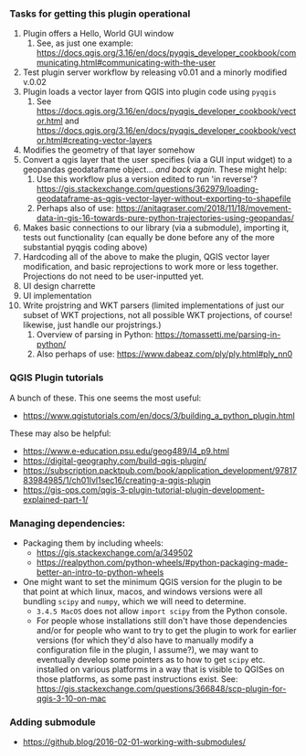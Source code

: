 ### Tasks for getting this plugin operational

1. Plugin offers a Hello, World GUI window
   1. See, as just one example: https://docs.qgis.org/3.16/en/docs/pyqgis_developer_cookbook/communicating.html#communicating-with-the-user
1. Test plugin server workflow by releasing v0.01 and a minorly modified v.0.02
1. Plugin loads a vector layer from QGIS into plugin code using `pyqgis`
   1. See https://docs.qgis.org/3.16/en/docs/pyqgis_developer_cookbook/vector.html and https://docs.qgis.org/3.16/en/docs/pyqgis_developer_cookbook/vector.html#creating-vector-layers
1. Modifies the geometry of that layer somehow
1. Convert a qgis layer that the user specifies (via a GUI input widget) to a geopandas geodataframe object... _and back again._  These might help:
   1. Use this workflow plus a version edited to run 'in reverse'? https://gis.stackexchange.com/questions/362979/loading-geodataframe-as-qgis-vector-layer-without-exporting-to-shapefile
   1. Perhaps also of use: https://anitagraser.com/2018/11/18/movement-data-in-gis-16-towards-pure-python-trajectories-using-geopandas/
1. Makes basic connections to our library (via a submodule), importing it, tests out functionality (can equally be done before any of the more substantial pyqgis coding above)
1. Hardcoding all of the above to make the plugin, QGIS vector layer modification, and basic reprojections to work more or less together. Projections do not need to be user-inputted yet.
1. UI design charrette
1. UI implementation
1. Write projstring and WKT parsers (limited implementations of just our subset of WKT projections, not all possible WKT projections, of course! likewise, just handle our projstrings.)
   1. Overview of parsing in Python: https://tomassetti.me/parsing-in-python/
   1. Also perhaps of use: https://www.dabeaz.com/ply/ply.html#ply_nn0


### QGIS Plugin tutorials
A bunch of these. This one seems the most useful:
* https://www.qgistutorials.com/en/docs/3/building_a_python_plugin.html

These may also be helpful:
* https://www.e-education.psu.edu/geog489/l4_p9.html
* https://digital-geography.com/build-qgis-plugin/
* https://subscription.packtpub.com/book/application_development/9781783984985/1/ch01lvl1sec16/creating-a-qgis-plugin
* https://gis-ops.com/qgis-3-plugin-tutorial-plugin-development-explained-part-1/

### Managing dependencies:
* Packaging them by including wheels:
   * https://gis.stackexchange.com/a/349502
   * https://realpython.com/python-wheels/#python-packaging-made-better-an-intro-to-python-wheels
* One might want to set the minimum QGIS version for the plugin to be that point at which linux, macos, and windows versions were all bundling `scipy` and `numpy`, which we will need to determine.
  * `3.4.5 MacOS` does not allow `import scipy` from the Python console.
  * For people whose installations still don't have those dependencies and/or for people who want to try to get the plugin to work for earlier versions (for which they'd also have to manually modify a configuration file in the plugin, I assume?), we may want to eventually develop some pointers as to how to get `scipy` etc. installed on various platforms in a way that is visible to QGISes on those platforms, as some past instructions exist. See: https://gis.stackexchange.com/questions/366848/scp-plugin-for-qgis-3-10-on-mac

### Adding submodule
* https://github.blog/2016-02-01-working-with-submodules/
